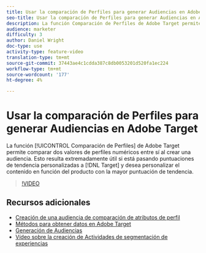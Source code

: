 ```yaml
---
title: Usar la comparación de Perfiles para generar Audiencias en Adobe Target
seo-title: Usar la comparación de Perfiles para generar Audiencias en Adobe Target
description: La función Comparación de Perfiles de Adobe Target permite comparar dos valores de perfil numéricos entre sí al crear una audiencia. Esto resulta extremadamente útil si está pasando puntuaciones de tendencia personalizadas al Destinatario y desea personalizar el contenido en función del producto con la mayor puntuación de tendencia.
audience: marketer
difficulty: 3
author: Daniel Wright
doc-type: use
activity-type: feature-video
translation-type: tm+mt
source-git-commit: 37443ae4c1cdda387c8db0053201d520fa1ec224
workflow-type: tm+mt
source-wordcount: '177'
ht-degree: 4%

---
```



# Usar la comparación de Perfiles para generar Audiencias en Adobe Target

La función [!UICONTROL Comparación de Perfiles] de Adobe Target permite comparar dos valores de perfiles numéricos entre sí al crear una audiencia. Esto resulta extremadamente útil si está pasando puntuaciones de tendencia personalizadas a [!DNL Target] y desea personalizar el contenido en función del producto con la mayor puntuación de tendencia.

>[!VIDEO](https://video.tv.adobe.com/v/23218/?quality=12)

## Recursos adicionales

* [Creación de una audiencia de comparación de atributos de perfil](https://docs.adobe.com/content/help/en/target/using/audiences/create-audiences/creating-a-profile-attribute-comparison-audience.html)
* [Métodos para obtener datos en Adobe Target](https://docs.adobe.com/content/help/en/target/using/implement-target/before-implement/methods/methods-to-get-data-into-target.html)
* [Generación de Audiencias](https://docs.adobe.com/content/help/en/target/using/audiences/create-audiences/create-audience.html)
* [Vídeo sobre la creación de Actividades de segmentación de experiencias](../activities/create-experience-targeting-activities.md)